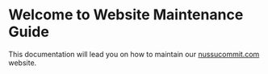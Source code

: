 # Welcome to Website Maintenance Guide

This documentation will lead you on how to maintain our [nussucommit.com](http://nussucommit.com) website.